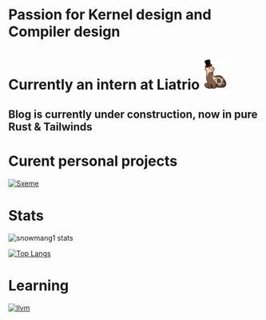 # Passion for Kernel design and Compiler design
# Currently an intern at Liatrio <img src="images/quality_ferrets.png" alt="quality ferret" width="50"/>
## Blog is currently under construction, now in pure Rust & Tailwinds

# Curent personal projects
[![Sxeme](https://github-readme-stats.vercel.app/api/pin/?username=snowmang1&repo=sxeme&theme=synthwave)](https://github.com/anuraghazra/github-readme-stats)

# Stats
![snowmang1 stats](https://github-readme-stats.vercel.app/api?username=snowmang1&show_icons=true&theme=synthwave)

[![Top Langs](https://github-readme-stats.vercel.app/api/top-langs/?username=snowmang1&theme=synthwave&langs_count=6&layout=compact)](https://github.com/anuraghazra/github-readme-stats)

# Learning
[![llvm](https://img.shields.io/static/v1?color=lightgrey&style=for-the-badge&logo=llvm)](https://llvm.org)
